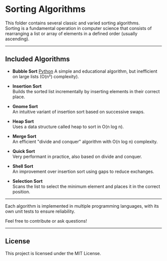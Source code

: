 # Sorting Algorithms

This folder contains several classic and varied sorting algorithms.  
Sorting is a fundamental operation in computer science that consists of rearranging a list or array of elements in a defined order (usually ascending).

---

## Included Algorithms

- **Bubble Sort** [Python](./bubble_sort/python/bubble_sort.py)
  A simple and educational algorithm, but inefficient on large lists (O(n²) complexity).

- **Insertion Sort**  
  Builds the sorted list incrementally by inserting elements in their correct place.

- **Gnome Sort**  
  An intuitive variant of insertion sort based on successive swaps.

- **Heap Sort**  
  Uses a data structure called heap to sort in O(n log n).

- **Merge Sort**  
  An efficient "divide and conquer" algorithm with O(n log n) complexity.

- **Quick Sort**  
  Very performant in practice, also based on divide and conquer.

- **Shell Sort**  
  An improvement over insertion sort using gaps to reduce exchanges.

- **Selection Sort**  
  Scans the list to select the minimum element and places it in the correct position.

---

Each algorithm is implemented in multiple programming languages, with its own unit tests to ensure reliability.

Feel free to contribute or ask questions!

---

## License

This project is licensed under the MIT License.
